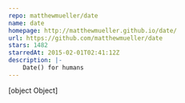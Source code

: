 ```yaml
---
repo: matthewmueller/date
name: date
homepage: http://matthewmueller.github.io/date/
url: https://github.com/matthewmueller/date
stars: 1482
starredAt: 2015-02-01T02:41:12Z
description: |-
    Date() for humans
---
```


[object Object]
